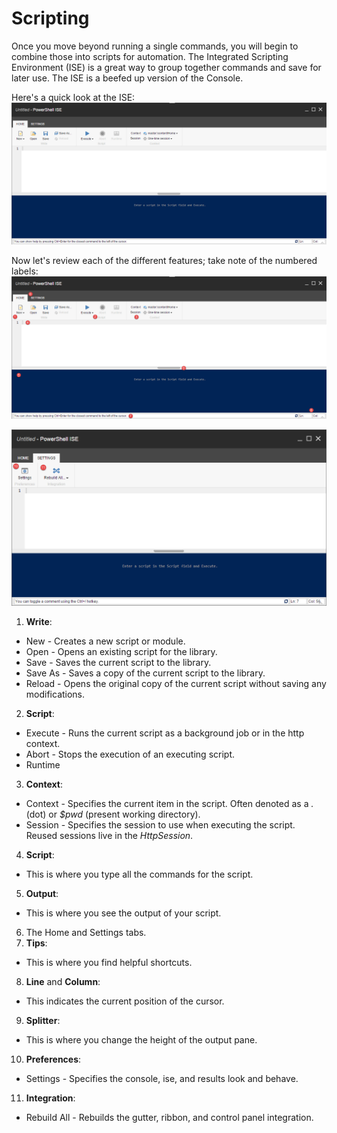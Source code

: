 # Scripting

Once you move beyond running a single commands, you will begin to combine those into scripts for automation.
The Integrated Scripting Environment (ISE) is a great way to group together commands and save for later use. The ISE is a beefed up version of the Console.

Here's a quick look at the ISE:
[![PowerShell ISE](images/screenshots/ise-empty.png)](http://youtu.be/RCDprfRsbSU "Click for a quick demo")

Now let's review each of the different features; take note of the numbered labels:
![ISE Home Tab](images/screenshots/ise-home.png)

![ISE Settings Tab](images/screenshots/ise-settings.png)

 1. **Write**:
  * New - Creates a new script or module.
  * Open - Opens an existing script for the library.
  * Save - Saves the current script to the library.
  * Save As - Saves a copy of the current script to the library.
  * Reload - Opens the original copy of the current script without saving any modifications.
 2. **Script**:
  * Execute - Runs the current script as a background job or in the http context.
  * Abort - Stops the execution of an executing script.
  * Runtime
 3. **Context**:
  * Context - Specifies the current item in the script. Often denoted as a *.* (dot) or *$pwd* (present working directory).
  * Session - Specifies the session to use when executing the script. Reused sessions live in the *HttpSession*.
 4. **Script**:
  * This is where you type all the commands for the script.
 5. **Output**:
  * This is where you see the output of your script.
 6. The Home and Settings tabs.
 7. **Tips**:
  * This is where you find helpful shortcuts.
 8. **Line** and **Column**:
  * This indicates the current position of the cursor.
 9. **Splitter**:
  * This is where you change the height of the output pane.
 10. **Preferences**:
  * Settings - Specifies the console, ise, and results look and behave.
 11. **Integration**:
  * Rebuild All - Rebuilds the gutter, ribbon, and control panel integration.